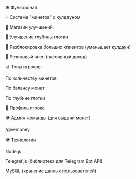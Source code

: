 
⚙️ Функционал

💦 Система "минетов" с кулдауном

🛒 Магазин улучшений:

🔼 Улучшение глубины глотки

🔽 Разблокировка больших клиентов (уменьшает кулдаун)

🍆 Резиновый член (пассивный доход)

📊 Топы игроков:

По количеству минетов

По балансу монет

По глубине глотки

👤 Профиль игрока

🛠 Админ-команды (для выдачи монет)

/givemoney


🛠 Технологии

Node.js

Telegraf.js (библиотека для Telegram Bot API)

MySQL (хранение данных пользователей)

